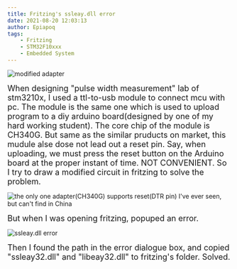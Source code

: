 ```yaml
---
title: Fritzing's ssleay.dll error
date: 2021-08-20 12:03:13
author: Epiapoq
tags:
    - Fritzing
    - STM32F10xxx
    - Embedded System
---
```

 
 ![modified adapter](adapter_modified.png)
 <!-- more -->
 
 <font size=4>When designing "pulse width measurement" lab of stm3210x, I used a ttl-to-usb module to connect mcu with pc. The module is the same one which is used to upload program to a diy arduino board(designed by one of my hard working student). The core chip of the module is CH340G. But same as the similar pruducts on market, this mudule alse dose not lead out a reset pin. Say, when uploading, we must press the reset button on the Arduino board at the proper instant of time. NOT CONVENIENT. So I try to draw a modified circuit in fritzing to solve the problem.</font>

![the only one adapter(CH340G) supports reset(DTR pin) I've ever seen, but can't find in China](adapter.png)

<font size=4>But when I was opening fritzing, popuped an error.</font>

![ssleay.dll error](error.png)

<font size=4>Then I found the path in the error dialogue box, and copied "ssleay32.dll" and "libeay32.dll" to fritzing's folder. Solved.</font>